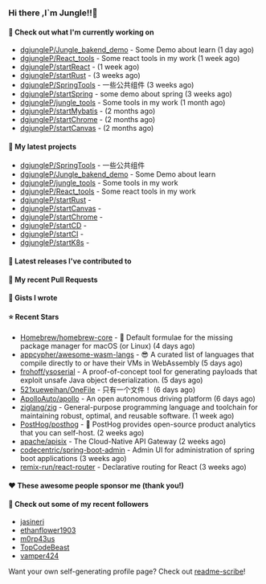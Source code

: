 ### Hi there ,I`m Jungle!!👋

#### 👷 Check out what I'm currently working on

- [dgjungleP/Jungle_bakend_demo](https://github.com/dgjungleP/Jungle_bakend_demo) - Some Demo about learn (1 day ago)
- [dgjungleP/React_tools](https://github.com/dgjungleP/React_tools) - Some react tools in my work (1 week ago)
- [dgjungleP/startReact](https://github.com/dgjungleP/startReact) -  (1 week ago)
- [dgjungleP/startRust](https://github.com/dgjungleP/startRust) -  (3 weeks ago)
- [dgjungleP/SpringTools](https://github.com/dgjungleP/SpringTools) - 一些公共组件 (3 weeks ago)
- [dgjungleP/startSpring](https://github.com/dgjungleP/startSpring) - some demo about spring (3 weeks ago)
- [dgjungleP/jungle_tools](https://github.com/dgjungleP/jungle_tools) - Some tools in my work (1 month ago)
- [dgjungleP/startMybatis](https://github.com/dgjungleP/startMybatis) -  (2 months ago)
- [dgjungleP/startChrome](https://github.com/dgjungleP/startChrome) -  (2 months ago)
- [dgjungleP/startCanvas](https://github.com/dgjungleP/startCanvas) -  (2 months ago)

#### 🌱 My latest projects

- [dgjungleP/SpringTools](https://github.com/dgjungleP/SpringTools) - 一些公共组件
- [dgjungleP/Jungle_bakend_demo](https://github.com/dgjungleP/Jungle_bakend_demo) - Some Demo about learn
- [dgjungleP/jungle_tools](https://github.com/dgjungleP/jungle_tools) - Some tools in my work
- [dgjungleP/React_tools](https://github.com/dgjungleP/React_tools) - Some react tools in my work
- [dgjungleP/startRust](https://github.com/dgjungleP/startRust) - 
- [dgjungleP/startCanvas](https://github.com/dgjungleP/startCanvas) - 
- [dgjungleP/startChrome](https://github.com/dgjungleP/startChrome) - 
- [dgjungleP/startCD](https://github.com/dgjungleP/startCD) - 
- [dgjungleP/startCI](https://github.com/dgjungleP/startCI) - 
- [dgjungleP/startK8s](https://github.com/dgjungleP/startK8s) - 

#### 🔭 Latest releases I've contributed to


#### 🔨 My recent Pull Requests



#### 📓 Gists I wrote


#### ⭐ Recent Stars

- [Homebrew/homebrew-core](https://github.com/Homebrew/homebrew-core) - 🍻 Default formulae for the missing package manager for macOS (or Linux) (4 days ago)
- [appcypher/awesome-wasm-langs](https://github.com/appcypher/awesome-wasm-langs) - 😎 A curated list of languages that compile directly to or have their VMs in WebAssembly (5 days ago)
- [frohoff/ysoserial](https://github.com/frohoff/ysoserial) - A proof-of-concept tool for generating payloads that exploit unsafe Java object deserialization. (5 days ago)
- [521xueweihan/OneFile](https://github.com/521xueweihan/OneFile) - 只有一个文件！ (6 days ago)
- [ApolloAuto/apollo](https://github.com/ApolloAuto/apollo) - An open autonomous driving platform (6 days ago)
- [ziglang/zig](https://github.com/ziglang/zig) - General-purpose programming language and toolchain for maintaining robust, optimal, and reusable software. (1 week ago)
- [PostHog/posthog](https://github.com/PostHog/posthog) - 🦔 PostHog provides open-source product analytics that you can self-host.  (2 weeks ago)
- [apache/apisix](https://github.com/apache/apisix) - The Cloud-Native API Gateway (2 weeks ago)
- [codecentric/spring-boot-admin](https://github.com/codecentric/spring-boot-admin) - Admin UI for administration of spring boot applications (3 weeks ago)
- [remix-run/react-router](https://github.com/remix-run/react-router) - Declarative routing for React (3 weeks ago)

#### ❤️ These awesome people sponsor me (thank you!)


#### 👯 Check out some of my recent followers

- [jasineri](https://github.com/jasineri)
- [ethanflower1903](https://github.com/ethanflower1903)
- [m0rp43us](https://github.com/m0rp43us)
- [TopCodeBeast](https://github.com/TopCodeBeast)
- [vamper424](https://github.com/vamper424)

Want your own self-generating profile page? Check out [readme-scribe](https://github.com/muesli/readme-scribe)!
